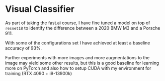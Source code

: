 # Visual Classifier

As part of taking the fast.ai course, I have fine tuned a model on top of `resnet18` to identify the difference between a
2020 BMW M3 and a Porsche 911.

With some of the configurations set I have achieved at least a baseline accuracy of 93%.

Further experiments with more images and more augmentations to the image may yield some other results, but this is a good baseline for learning more on PyTorch
and also how to setup CUDA with my environment for training (RTX 4090 + i9-13900k)